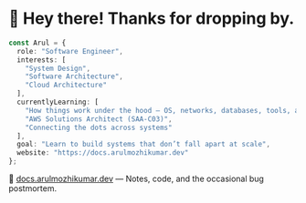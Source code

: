 # 👋 Hey there! Thanks for dropping by.

```ts
const Arul = {
  role: "Software Engineer",
  interests: [
    "System Design",
    "Software Architecture",
    "Cloud Architecture"
  ],
  currentlyLearning: [
    "How things work under the hood — OS, networks, databases, tools, and frameworks",
    "AWS Solutions Architect (SAA-C03)",
    "Connecting the dots across systems"
  ],
  goal: "Learn to build systems that don’t fall apart at scale",
  website: "https://docs.arulmozhikumar.dev"
};
```

🔗 [docs.arulmozhikumar.dev](https://docs.arulmozhikumar.dev) — Notes, code, and the occasional bug postmortem.
